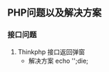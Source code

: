 ## PHP问题以及解决方案

### 接口问题
1. Thinkphp 接口返回弹窗
    * 解决方案  echo '<script language="JavaScript">alert("用户名为空!");history.back();</script>';die;
